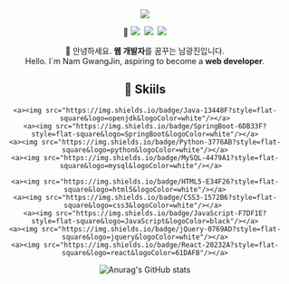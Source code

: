 <div align="center">

<img src="https://capsule-render.vercel.app/api?type=waving&color=auto&height=300&section=header&text=Welcome&fontSize=90&animation=fadeIn&fontAlignY=38&desc=NamGwangJin's%20GitHub%20Profile&descAlignY=51&descAlign=62" />

🧑 <a href="mailto:n45202605@gmail.com"><img src="https://img.shields.io/badge/Gmail-EA4335?style=flat-square&logo=gmail&logoColor=white"/></a>&nbsp;
    <a href="https://www.notion.so/Nam-Gwang-Jin-a645c5daae724676bf8151704556ec59"><img src="https://img.shields.io/badge/Notion-000000?style=flat-square&logo=notion&logoColor=white"/></a>&nbsp;
    <a href="https://memoir-of-developer.tistory.com/"><img src="https://img.shields.io/badge/BLOG-FF4785?style=flat-square&logo=tistory&logoColor=white"/></a>

🙌 안녕하세요. **웹 개발자**를 꿈꾸는 남광진입니다.<br>
    Hello. I`m Nam GwangJin, aspiring to become a **web developer**.

 ## 💪 Skiils

    <a><img src="https://img.shields.io/badge/Java-13448F?style=flat-square&logo=openjdk&logoColor=white"/></a>
    <a><img src="https://img.shields.io/badge/SpringBoot-6DB33F?style=flat-square&logo=SpringBoot&logoColor=white"/></a>
    <a><img src="https://img.shields.io/badge/Python-3776AB?style=flat-square&logo=python&logoColor=white"/></a>
    <a><img src="https://img.shields.io/badge/MySQL-4479A1?style=flat-square&logo=mysql&logoColor=white"/></a>  
    
    <a><img src="https://img.shields.io/badge/HTML5-E34F26?style=flat-square&logo=html5&logoColor=white"/></a>
    <a><img src="https://img.shields.io/badge/CSS3-1572B6?style=flat-square&logo=css3&logoColor=white"/></a> 
    <a><img src="https://img.shields.io/badge/JavaScript-F7DF1E?style=flat-square&logo=JavaScript&logoColor=black"/></a>
    <a><img src="https://img.shields.io/badge/jQuery-0769AD?style=flat-square&logo=jquery&logoColor=white"/></a>
    <a><img src="https://img.shields.io/badge/React-20232A?style=flat-square&logo=react&logoColor=61DAFB"/></a>

![Anurag's GitHub stats](https://github-readme-stats.vercel.app/api?username=NamGwangJin&show_icons=true&theme=dark)

</div>
